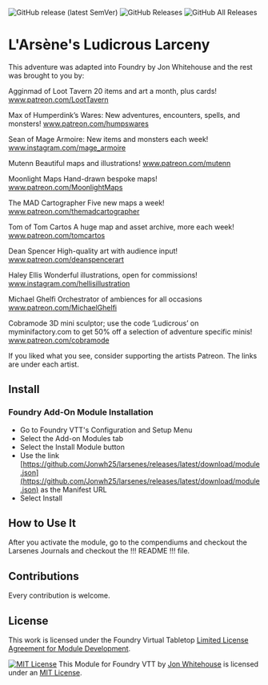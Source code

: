 ![GitHub release (latest SemVer)](https://img.shields.io/github/v/release/Jonwh25/larsenes?style=flat-square)
![GitHub Releases](https://img.shields.io/github/downloads/Jonwh25/larsenes/latest/total?style=flat-square)
![GitHub All Releases](https://img.shields.io/github/downloads/Jonwh25/larsenes/total?style=flat-square&label=Downloads+total)

# L'Arsène's Ludicrous Larceny 
This adventure was adapted into Foundry by Jon Whitehouse and the rest was brought to you by:

Agginmad of Loot Tavern
	20 items and art a month, plus cards!
	www.patreon.com/LootTavern

Max of Humperdink’s Wares:
	New adventures, encounters, spells, and monsters!
	www.patreon.com/humpswares

Sean of Mage Armoire:
	New items and monsters each week!
	www.instagram.com/mage_armoire

Mutenn
	Beautiful maps and illustrations!
	www.patreon.com/mutenn

Moonlight Maps
	Hand-drawn bespoke maps!
	www.patreon.com/MoonlightMaps

The MAD Cartographer
	Five new maps a week!
	www.patreon.com/themadcartographer

Tom of Tom Cartos
	A huge map and asset archive, more each week!
	www.patreon.com/tomcartos

Dean Spencer
	High-quality art with audience input!
	www.patreon.com/deanspencerart

Haley Ellis
	Wonderful illustrations, open for commissions!
	www.instagram.com/hellisillustration

Michael Ghelfi
	Orchestrator of ambiences for all occasions
	www.patreon.com/MichaelGhelfi

Cobramode
	3D mini sculptor; use the code ‘Ludicrous’ on myminifactory.com to get 50% off a selection of adventure specific minis!
	www.patreon.com/cobramode


If you liked what you see, consider supporting the artists Patreon. The links are under each artist.


## Install
### Foundry Add-On Module Installation

- Go to Foundry VTT's Configuration and Setup Menu
- Select the Add-on Modules tab
- Select the Install Module button
- Use the link [https://github.com/Jonwh25/larsenes/releases/latest/download/module.json](https://github.com/Jonwh25/larsenes/releases/latest/download/module.json) as the Manifest URL
- Select Install

## How to Use It
After you activate the module, go to the compendiums and checkout the Larsenes Journals and checkout the !!! README !!! file. 


## Contributions
Every contribution is welcome.

## License
This work is licensed under the Foundry Virtual Tabletop [Limited License Agreement for Module Development](https://foundryvtt.com/article/license/).

<a rel="license" href="https://spdx.org/licenses/MIT.html"><img alt="MIT License" style="border-width:0" src="https://upload.wikimedia.org/wikipedia/commons/thumb/f/f8/License_icon-mit-88x31-2.svg/88px-License_icon-mit-88x31-2.svg.png" /></a> This Module for Foundry VTT by <a xmlns:cc="http://creativecommons.org/ns#" href="https://github.com/Jonwh25/" property="cc:attributionName" rel="cc:attributionURL">Jon Whitehouse</a> is licensed under an <a rel="license" href="https://spdx.org/licenses/MIT.html"> MIT License</a>.
